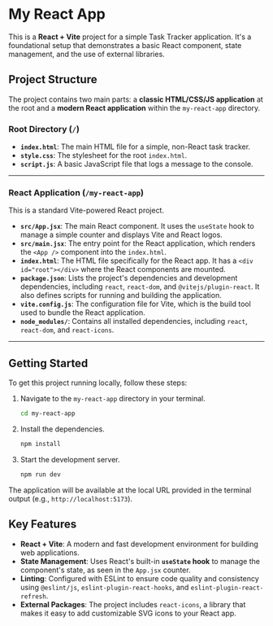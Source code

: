 # My React App

This is a **React + Vite** project for a simple Task Tracker application. It's a foundational setup that demonstrates a basic React component, state management, and the use of external libraries.

## Project Structure

The project contains two main parts: a **classic HTML/CSS/JS application** at the root and a **modern React application** within the `my-react-app` directory.

### Root Directory (`/`)

  * **`index.html`**: The main HTML file for a simple, non-React task tracker.
  * **`style.css`**: The stylesheet for the root `index.html`.
  * **`script.js`**: A basic JavaScript file that logs a message to the console.

-----

### React Application (`/my-react-app`)

This is a standard Vite-powered React project.

  * **`src/App.jsx`**: The main React component. It uses the `useState` hook to manage a simple counter and displays Vite and React logos.
  * **`src/main.jsx`**: The entry point for the React application, which renders the `<App />` component into the `index.html`.
  * **`index.html`**: The HTML file specifically for the React app. It has a `<div id="root"></div>` where the React components are mounted.
  * **`package.json`**: Lists the project's dependencies and development dependencies, including `react`, `react-dom`, and `@vitejs/plugin-react`. It also defines scripts for running and building the application.
  * **`vite.config.js`**: The configuration file for Vite, which is the build tool used to bundle the React application.
  * **`node_modules/`**: Contains all installed dependencies, including `react`, `react-dom`, and `react-icons`.

-----

## Getting Started

To get this project running locally, follow these steps:

1.  Navigate to the `my-react-app` directory in your terminal.
    ```sh
    cd my-react-app
    ```
2.  Install the dependencies.
    ```sh
    npm install
    ```
3.  Start the development server.
    ```sh
    npm run dev
    ```

The application will be available at the local URL provided in the terminal output (e.g., `http://localhost:5173`).

## Key Features

  * **React + Vite**: A modern and fast development environment for building web applications.
  * **State Management**: Uses React's built-in **`useState` hook** to manage the component's state, as seen in the `App.jsx` counter.
  * **Linting**: Configured with ESLint to ensure code quality and consistency using `@eslint/js`, `eslint-plugin-react-hooks`, and `eslint-plugin-react-refresh`.
  * **External Packages**: The project includes `react-icons`, a library that makes it easy to add customizable SVG icons to your React app.
